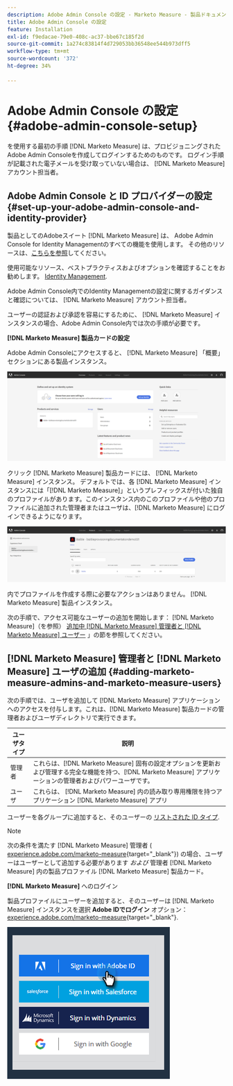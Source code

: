 ```yaml
---
description: Adobe Admin Console の設定 - Marketo Measure - 製品ドキュメント
title: Adobe Admin Console の設定
feature: Installation
exl-id: f9edacae-79e0-408c-ac37-bbe67c185f2d
source-git-commit: 1a274c83814f4d729053bb36548ee544b973dff5
workflow-type: tm+mt
source-wordcount: '372'
ht-degree: 34%

---
```


# Adobe Admin Console の設定 {#adobe-admin-console-setup}

を使用する最初の手順 [!DNL Marketo Measure] は、プロビジョニングされたAdobe Admin Consoleを作成してログインするためのものです。 ログイン手順が記載された電子メールを受け取っていない場合は、 [!DNL Marketo Measure] アカウント担当者。

## Adobe Admin Console と ID プロバイダーの設定 {#set-up-your-adobe-admin-console-and-identity-provider}

製品としてのAdobeスイート [!DNL Marketo Measure] は、 Adobe Admin Console for Identity Managementのすべての機能を使用します。 その他のリソースは、[こちらを参照](https://helpx.adobe.com/jp/enterprise/using/admin-console.html)してください。

使用可能なリソース、ベストプラクティスおよびオプションを確認することをお勧めします。 [Identity Management](https://helpx.adobe.com/enterprise/using/set-up-identity.html).

Adobe Admin Console内でのIdentity Managementの設定に関するガイダンスと確認については、 [!DNL Marketo Measure] アカウント担当者。

ユーザーの認証および承認を容易にするために、 [!DNL Marketo Measure] インスタンスの場合、Adobe Admin Console内では次の手順が必要です。

**[!DNL Marketo Measure] 製品カードの設定**

Adobe Admin Consoleにアクセスすると、 [!DNL Marketo Measure] 「概要」セクションにある製品インスタンス。

![](assets/adobe-admin-console-setup-1.png)

クリック [!DNL Marketo Measure] 製品カードには、 [!DNL Marketo Measure] インスタンス。 デフォルトでは、各 [!DNL Marketo Measure] インスタンスには「[!DNL Marketo Measure]」というプレフィックスが付いた独自のプロファイルがあります。このインスタンス内のこのプロファイルや他のプロファイルに追加された管理者またはユーザは、[!DNL Marketo Measure] にログインできるようになります。

![](assets/adobe-admin-console-setup-2.png)

内でプロファイルを作成する際に必要なアクションはありません。 [!DNL Marketo Measure] 製品インスタンス。

次の手順で、アクセス可能なユーザーの追加を開始します： [!DNL Marketo Measure]（を参照） [追加中 [!DNL Marketo Measure] 管理者と [!DNL Marketo Measure] ユーザー](#adding-marketo-measure-admins-and-marketo-measure-users) 」の節を参照してください。

## [!DNL Marketo Measure] 管理者と [!DNL Marketo Measure] ユーザの追加 {#adding-marketo-measure-admins-and-marketo-measure-users}

次の手順では、ユーザを追加して [!DNL Marketo Measure] アプリケーションへのアクセスを付与します。これは、[!DNL Marketo Measure] 製品カードの管理者およびユーザディレクトリで実行できます。

| ユーザタイプ | 説明 |
|---|---|
| 管理者 | これらは、[!DNL Marketo Measure] 固有の設定オプションを更新および管理する完全な機能を持つ、[!DNL Marketo Measure] アプリケーションの管理者およびパワーユーザです。 |
| ユーザ | これらは、 [!DNL Marketo Measure] 内の読み取り専用権限を持つアプリケーション [!DNL Marketo Measure] アプリ |

ユーザーを各グループに追加すると、そのユーザーの [リストされた ID タイプ](https://helpx.adobe.com/enterprise/using/set-up-identity.html).

>[!NOTE]
>
>次の条件を満たす [!DNL Marketo Measure] 管理者 ( [experience.adobe.com/marketo-measure](https://experience.adobe.com/marketo-measure?lang=ja){target="_blank"}) の場合、ユーザーはユーザーとして追加する必要があります _および_ 管理者 [!DNL Marketo Measure] 内の製品プロファイル [!DNL Marketo Measure] 製品カード。

**[!DNL Marketo Measure]** へのログイン

製品プロファイルにユーザーを追加すると、そのユーザーは [!DNL Marketo Measure] インスタンスを選択 **Adobe IDでログイン** オプション： [experience.adobe.com/marketo-measure](https://experience.adobe.com/marketo-measure?lang=ja){target="_blank"}.

![](assets/adobe-admin-console-setup-3.png)
